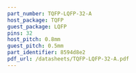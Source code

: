 ```yaml
---
part_number: TQFP-LQFP-32-A
host_package: TQFP
guest_package: LQFP
pins: 32
host_pitch: 0.8mm
guest_pitch: 0.5mm
part_identifier: 8594d8e2
pdf_url: /datasheets/TQFP-LQFP-32-A.pdf
---
```

